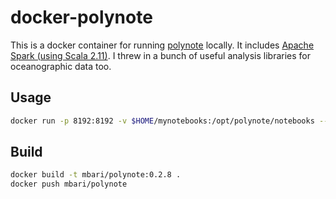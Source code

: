 # docker-polynote

This is a docker container for running [polynote](https://polynote.org/) locally. It includes [Apache Spark (using Scala 2.11)](https://spark.apache.org/). I threw in a bunch of useful analysis libraries for oceanographic data too.

## Usage

```bash
docker run -p 8192:8192 -v $HOME/mynotebooks:/opt/polynote/notebooks --name polynote mbari/polynote
```

## Build

```bash
docker build -t mbari/polynote:0.2.8 .
docker push mbari/polynote
```
